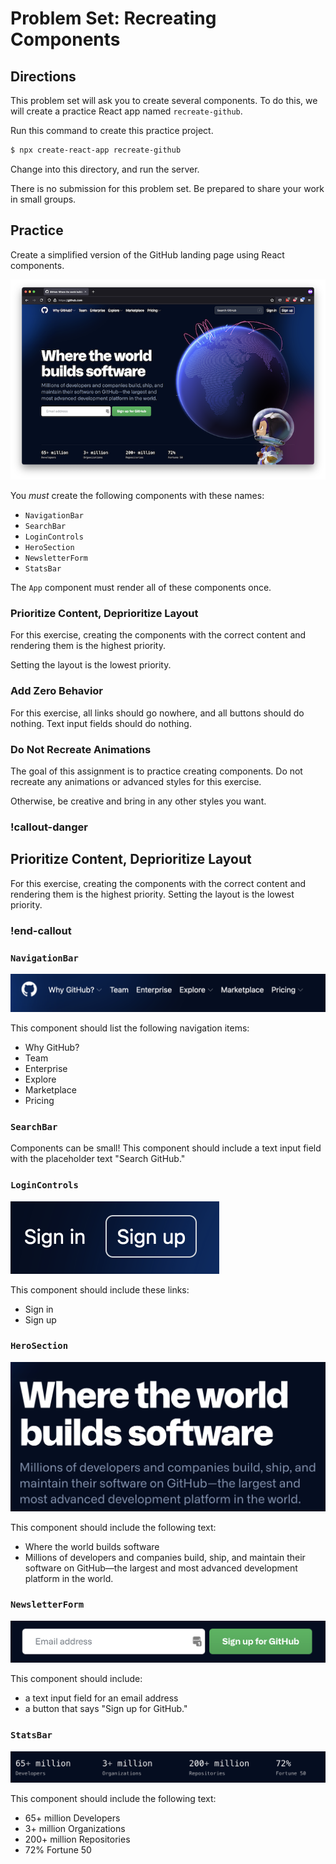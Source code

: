 # Problem Set: Recreating Components

## Directions

This problem set will ask you to create several components. To do this, we will create a practice React app named `recreate-github`.

Run this command to create this practice project.

```bash
$ npx create-react-app recreate-github
```

Change into this directory, and run the server.

There is no submission for this problem set. Be prepared to share your work in small groups.

## Practice

Create a simplified version of the GitHub landing page using React components.

![](../assets/react-components_problem-set-recreating-components_landing.png)

You _must_ create the following components with these names:

- `NavigationBar`
- `SearchBar`
- `LoginControls`
- `HeroSection`
- `NewsletterForm`
- `StatsBar`

The `App` component must render all of these components once.

### Prioritize Content, Deprioritize Layout

For this exercise, creating the components with the correct content and rendering them is the highest priority.

Setting the layout is the lowest priority.

### Add Zero Behavior

For this exercise, all links should go nowhere, and all buttons should do nothing. Text input fields should do nothing.

### Do Not Recreate Animations

The goal of this assignment is to practice creating components. Do not recreate any animations or advanced styles for this exercise.

Otherwise, be creative and bring in any other styles you want.

<!-- Simon Note: I want to emphasize it, so here's some straight-up repetition! -->
### !callout-danger

## Prioritize Content, Deprioritize Layout

For this exercise, creating the components with the correct content and rendering them is the highest priority. Setting the layout is the lowest priority.

### !end-callout

### `NavigationBar`

![](../assets/react-components_problem-set-recreating-components_navigationbar.png)

This component should list the following navigation items:

- Why GitHub?
- Team
- Enterprise
- Explore
- Marketplace
- Pricing

### `SearchBar`

Components can be small! This component should include a text input field with the placeholder text "Search GitHub."

### `LoginControls`

![](../assets/react-components_problem-set-recreating-components_logincontrols.png)

This component should include these links:

- Sign in
- Sign up

### `HeroSection`

![](../assets/react-components_problem-set-recreating-components_herosection.png)

This component should include the following text:

- Where the world builds software 
- Millions of developers and companies build, ship, and maintain their software on GitHub—the largest and most advanced development platform in the world.

### `NewsletterForm`

![](../assets/react-components_problem-set-recreating-components_newsletterform.png)

This component should include:

- a text input field for an email address
- a button that says "Sign up for GitHub."

### `StatsBar`

![](../assets/react-components_problem-set-recreating-components_statsbar.png)

This component should include the following text:

- 65+ million Developers
- 3+ million Organizations
- 200+ million Repositories
- 72% Fortune 50
